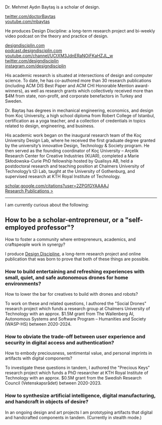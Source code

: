 <!-- <div class="row mt-3"> -->
<!-- <div class="col-md-12" markdown="1"> -->

<!-- # Mehmet Aydın Baytaş -->

<!-- </div> -->
<!-- </div> --><!-- .row -->

<div class="row">
<div class="col-md-4" markdown="1">

Dr. Mehmet Aydın Baytaş is a scholar of design.

[twitter.com/doctorBaytas](http://twitter.com/doctorBaytas)  
[youtube.com/mbaytas](http://youtube.com/mbaytas)    

</div>

<div class="col-md-4" markdown="1">

He produces Design Discipline: a long-term research project and bi-weekly video podcast on the theory and practice of design.

[designdisciplin.com](http://designdisciplin.com)  
[podcast.designdisciplin.com](http://podcast.designdisciplin.com)  
[youtube.com/channel/UCtXM3JdnERaNOiFKaHZJL_w](https://www.youtube.com/channel/UCtXM3JdnERaNOiFKaHZJL_w)  
[twitter.com/designdisciplin](http://twitter.com/designdisciplin)  
[instagram.com/designdisciplin](http://instagram.com/designdisciplin.com)  


</div>

<div class="col-md-4" markdown="1">

His academic research is situated at intersections of design and computer science. To date, he has co-authored more than 30 research publications (including ACM DIS Best Paper and ACM CHI Honorable Mention award-winners), as well as research grants which collectively received more than $4M from state, non-profit, and corporate benefactors in Turkey and Sweden. 

Dr. Baytaş has degrees in mechanical engineering, economics, and design from Koç University, a high school diploma from Robert College of Istanbul, certification as a yoga teacher, and a collection of credentials in topics related to design, engineering, and business.

His academic work began on the inaugural research team of the Koç University Design Lab, where he received the first graduate degree granted by the university’s innovative Design, Technology & Society program. He then served as the founding coordinator of Koç University – Arçelik Research Center for Creative Industries (KUAR), completed a Marie Skłodowska-Curie PhD fellowship hosted by Qualisys AB, held a postdoctoral research and teaching position at Chalmers University of Technology’s t2i Lab, taught at the University of Gothenburg, and supervised research at KTH Royal Institute of Technology.

[scholar.google.com/citations?user=2ZPGfGYAAAAJ](https://scholar.google.com/citations?user=2ZPGfGYAAAAJ)  
[Research Publications >](/research/)

</div>

</div><!-- .row -->

<hr>

<div class="row">
<div class="col-md-8" markdown="1">
  
I am currently curious about the following:

## How to be a scholar-entrepreneur, or a "self-employed professor"?  
How to foster a community where entrepreneurs, academics, and craftspeople work in synergy?

I produce [Design Discipline](http://designdisciplin.com), a long-term research project and online publication that was born to prove that both of these things are possible.

### How to build entertaining and refreshing experiences with small, quiet, and safe autonomous drones for home environments?  
How to lower the bar for creatives to build with drones and robots?  

To work on these and related questions, I authored the "Social Drones" research project which funds a research group at Chalmers University of Technology with an approx. $1.5M grant from The Wallenberg AI, Autonomous Systems and Software Program – Humanities and Society (WASP-HS) between 2020-2024.

### How to obviate the trade-off between user experience and security in digital access and authentication?  
How to embody preciousness, sentimental value, and personal imprints in artifacts with digital components?

To investigate these questions in tandem, I authored the "Precious Keys" research project which funds a PhD researcher at KTH Royal Institute of Technology with an approx. $0.5M grant from the Swedish Research Council (Vetenskapsrådet) between 2020-2023.

### How to synthesize artificial intelligence, digital manufacturing, and handcraft in objects of desire?  

In an ongoing design and art projects I am prototyping artifacts that digital and handcrafted components in tandem. (Currently in stealth mode.)
  
</div><!-- col -->
</div><!-- row -->
